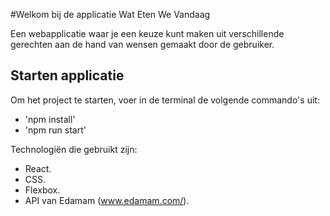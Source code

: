 
#Welkom bij de applicatie Wat Eten We Vandaag

Een webapplicatie waar je een keuze kunt maken uit verschillende gerechten aan de hand van wensen gemaakt door de gebruiker.


## Starten applicatie

Om het project te starten, voer in de terminal de volgende commando's uit:

- 'npm install'
- 'npm run start'

Technologiën die gebruikt zijn:
- React.
- CSS.
- Flexbox.
- API van Edamam (www.edamam.com/).
